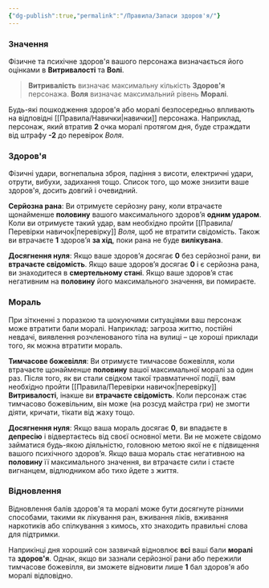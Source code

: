 ```yaml
---
{"dg-publish":true,"permalink":"/Правила/Запаси здоров'я/"}
---
```


### Значення
Фізичне та психічне здоров'я вашого персонажа визначається його оцінками в **Витривалості** та **Волі**.

> **Витривалість** визначає максимальну кількість **Здоров'я** персонажа.
> **Воля** визначає максимальний рівень **Моралі**.

Будь-які пошкодження здоров'я або моралі безпосередньо впливають на відповідні [[Правила/Навички\|навички]] персонажа. Наприклад, персонаж, який втратив **2** очка моралі протягом дня, буде страждати від штрафу **-2** до перевірок _Воля_.
### Здоров'я
Фізичні удари, вогнепальна зброя, падіння з висоти, електричні удари, отрути, вибухи, задихання тощо. Список того, що може знизити ваше здоров'я, досить довгий і очевидний.

**Серйозна рана**: Ви отримуєте серйозну рану, коли втрачаєте щонайменше **половину** вашого максимального здоров’я **одним ударом**. Коли ви отримуєте такий удар, вам необхідно пройти [[Правила/Перевірки навичок\|перевірку]] _Воля_, щоб не втратити свідомість. Також ви втрачаєте **1** здоров’я **за хід**, поки рана не буде **вилікувана**.

**Досягнення нуля**: Якщо ваше здоров’я досягає **0** без серйозної рани, ви **втрачаєте свідомість**. Якщо ваше здоров’я досягає **0** і є серйозна рана, ви знаходитеся в **смертельному стані**. Якщо ваше здоров’я стає негативним на **половину** його максимального значення, ви помираєте.
### Мораль
При зіткненні з поразкою та шокуючими ситуаціями ваш персонаж може втратити бали моралі. Наприклад: загроза життю, постійні невдачі, виявлення розчленованого тіла на вулиці – це хороші приклади того, як можна втратити мораль.

**Тимчасове божевілля**: Ви отримуєте тимчасове божевілля, коли втрачаєте щонайменше **половину** вашої максимальної моралі за один раз. Після того, як ви стали свідком такої травматичної події, вам необхідно пройти [[Правила/Перевірки навичок\|перевірку]] **Витривалості**, інакше ви **втрачаєте свідомість**. Коли персонаж стає тимчасово божевільним, він може (на розсуд майстра гри) не змогти діяти, кричати, тікати від жаху тощо.

**Досягнення нуля**: Якщо ваша мораль досягає **0**, ви впадаєте в **депресію** і відвертаєтесь від своєї основної мети. Ви не можете свідомо займатися будь-якою діяльністю, головною метою якої не є підвищення вашого психічного здоров’я. Якщо ваша мораль стає негативною на **половину** її максимального значення, ви втрачаєте сили і стаєте вигнанцем, відлюдником або тихо йдете з життя.
### Відновлення
Відновлення балів здоров'я та моралі може бути досягнуте різними способами, такими як лікування ран, вживання ліків, вживання наркотиків або спілкування з кимось, хто знаходить правильні слова для підтримки.

Наприкінці дня хороший сон зазвичай відновлює **всі** ваші бали **моралі** та **здоров'я**. Однак, якщо ви зазнали серйозної рани або пережили тимчасове божевілля, ви зможете відновити лише **1** бал здоров'я або моралі відповідно.